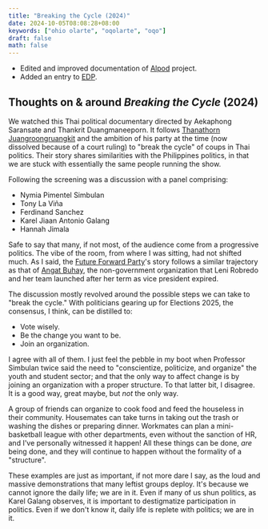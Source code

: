 ```yaml
---
title: "Breaking the Cycle (2024)"
date: 2024-10-05T08:08:28+08:00
keywords: ["ohio olarte", "oqolarte", "oqo"]
draft: false
math: false
---
```


- Edited and improved documentation of [Alpod](/alpod) project.
- Added an entry to [EDP](/edp/#day-5).

## Thoughts on & around *Breaking the Cycle* (2024)

We watched this Thai political documentary directed by Aekaphong
Saransate and Thankrit Duangmaneeporn. It follows
[Thanathorn Juangroongruangkit](https://en.wikipedia.org/wiki/Thanathorn_Juangroongruangkit)
and the ambition of his party at the time (now dissolved because of a
court ruling) to "break the cycle" of coups in Thai politics.
Their story shares similarities with the Philippines politics, in that
we are stuck with essentially the same people running the show.

Following the screening was a discussion with a panel comprising:

- Nymia Pimentel Simbulan
- Tony La Viña
- Ferdinand Sanchez
- Karel Jiaan Antonio Galang
- Hannah Jimala

Safe to say that many,
if not most, of the audience come from a progressive politics. The vibe
of the room, from where I was sitting, had not shifted much. As I said,
the
[Future Forward Party](https://en.wikipedia.org/wiki/Future_Forward_Party)'s
story
follows a similar trajectory as that of
[Angat Buhay](https://www.angatbuhay.ph/), the non-government organization that
Leni Robredo and her team launched after her term as vice president
expired.

The discussion mostly revolved around the possible steps we can take to
"break the cycle." With politicians gearing up for Elections 2025, the
consensus, I think, can be distilled to:

- Vote wisely.
- Be the change you want to be.
- Join an organization.

I agree with all of them. I just feel the pebble in my boot when
Professor Simbulan twice said the need to "conscientize, politicize, and
organize" the youth and student sector; and that the only way to affect
change is by joining an organization with a proper structure. To that
latter bit, I disagree. It is a good way, great maybe, but *not* the only way.

A group of friends can organize to cook food and feed the houseless in
their community. Housemates can take turns in taking out the trash or
washing the dishes or preparing dinner. Workmates can plan a
mini-basketball league with other departments, even without the sanction
of HR, and I've personally witnessed it happen! All these things can be
done, *are* being done, and they will continue to happen without the
formality of a "structure". 

These examples are just as important, if not more dare I say, as the
loud and massive demonstrations that many leftist groups deploy. It's
because we cannot ignore the daily life; we are in it. Even if many of
us shun politics, as Karel Galang observes, it is important to
destigmatize participation in politics. Even if we don't know it, daily
life is replete with politics; we are in it.

